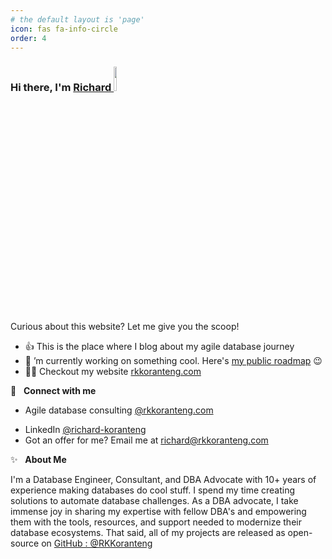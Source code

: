 ```yaml
---
# the default layout is 'page'
icon: fas fa-info-circle
order: 4
---
```


### Hi there, I'm <a href="https://rkkoranteng.com/" target="blank">Richard <img src="https://media.giphy.com/media/hvRJCLFzcasrR4ia7z/giphy.gif" width="10%"></a>

Curious about this website? Let me give you the scoop!
* 👍  This is the place where I blog about my agile database journey 
* 🔭  ’m currently working on something cool. Here's [my public roadmap](#) 😉
* 👨‍💻  Checkout my website [rkkoranteng.com](https://rkkoranteng.com)

<!-- 📘 &nbsp;**Latest Blog Posts** -->


🔗 &nbsp; **Connect with me**
* Agile database consulting <a href="https://rkkoranteng.com" target="blank">@rkkoranteng.com</a>
<!-- * <a href="https://dev.to/rkkoranteng" target="blank">Dev.to</a> -->
* LinkedIn <a href="https://www.linkedin.com/in/richard-koranteng" target="blank">@richard-koranteng</a>
* Got an offer for me? Email me at [richard@rkkoranteng.com](mailto:richard@rkkoranteng.com)

✨ &nbsp; **About Me**

I'm a Database Engineer, Consultant, and DBA Advocate with 10+ years of experience making databases do cool stuff. I spend my time creating solutions to automate database challenges. As a DBA advocate, I take immense joy in sharing my expertise with fellow DBA's and empowering them with the tools, resources, and support needed to modernize their database ecosystems. That said, all of my projects are released as open-source on [GitHub : @RKKoranteng](https://github.com/RKKoranteng)